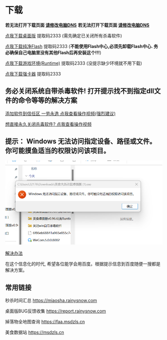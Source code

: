 # 下载

**若无法打开下载页面 [请修改电脑DNS](https://www.bilibili.com/video/BV1bY411z7u1/)**
**若无法打开下载页面 [请修改电脑DNS](https://www.bilibili.com/video/BV1bY411z7u1/)**

[点我下载桌面版](https://rainy.lanzoul.com/b048nro4b) 提取码2333 (需先确定已关闭所有杀毒软件)

[点我下载纯净Flash](https://rainyy.lanzoul.com/ixPci1ictx6f) 提取码2333 (**不能使用Flash中心,必须先卸载Flash中心. 务必确保自己电脑里没有其他Flash后再安装这个!!!**)

[点我下载游戏环境(Runtime)](https://rainyy.lanzoul.com/iTsTi1lzg0qf) 提取码2333  (没提示缺少环境就不用下载)

[点我下载强卡器](https://rainyy.lanzoul.com/b00efpw8vc) 提取码2333

## 务必关闭系统自带杀毒软件! 打开提示找不到指定dll文件的命令等等的解决方案

[添加软件到信任区 一劳永逸 点我查看操作视频(强烈建议)](https://www.bilibili.com/video/BV1vz4y1U7Pm)

[想直接永久关闭杀毒软件? 点我查看操作视频](https://www.bilibili.com/video/BV15v4y1X7kw)

## 提示： Windows 无法访问指定设备、路径或文件。你可能摸鱼适当的权限访问该项目。

![alt text](./img/windows_access_error.png)

[解决办法](https://www.bilibili.com/video/BV1Ki4y157cV)

在这个信息化的时代, 希望各位能学会用百度。根据提示信息到百度随便一搜都是解决方案。

## 常用链接

秒杀时间汇总 https://miaosha.rainysnow.com

桌面版BUG反馈收集 https://report.rainysnow.com

掉落物全地图查询 https://faa.msdzls.cn

美食数据站 https://msdzls.cn